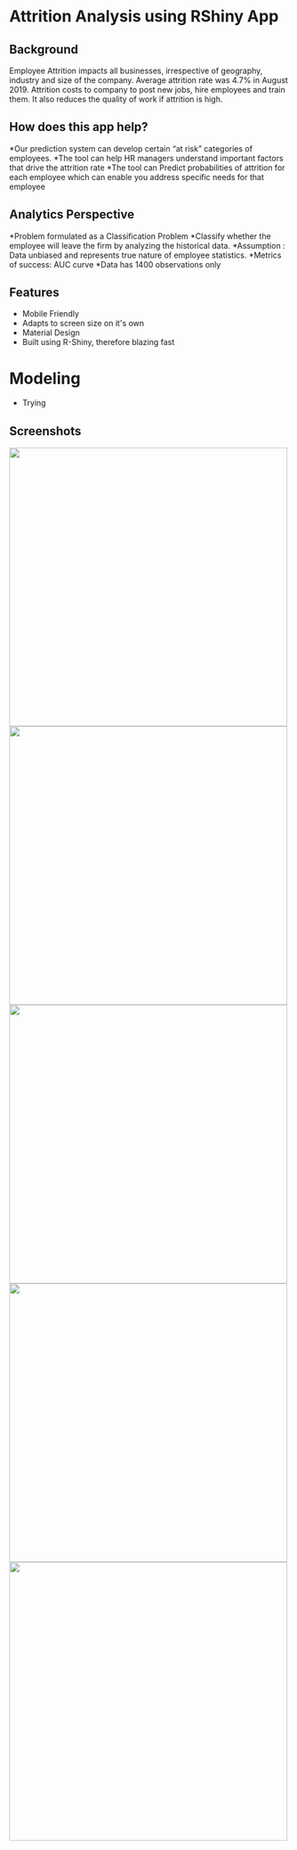 # Attrition Analysis using RShiny App

## Background
Employee Attrition impacts all businesses, irrespective of geography, industry and size of the company. Average attrition rate was 4.7% in August 2019. Attrition costs to company to post new jobs, hire employees and train them. It also reduces the quality of work if attrition is high.

## How does this app help?
*Our prediction system can develop certain “at risk” categories of employees.
*The tool can help HR managers understand important factors that drive the attrition rate
*The tool can Predict probabilities of attrition for each employee which can enable you address specific needs for that employee

## Analytics Perspective

*Problem formulated as a Classification Problem
*Classify whether the employee will leave the firm by analyzing the historical data.
*Assumption : Data unbiased and represents true nature of employee statistics.
*Metrics of success: AUC curve
*Data has 1400 observations only

## Features
* Mobile Friendly 
* Adapts to screen size on it's own
* Material Design
* Built using R-Shiny, therefore blazing fast

# Modeling
* Trying 

## Screenshots
<img src="https://i.imgur.com/loGvOSu.png" width="500">
<img src="https://i.imgur.com/tB5Cefk.png" width="500">
<img src="https://i.imgur.com/yk73PXL.png" width="500">
<img src="https://i.imgur.com/gSGcbyG.png" width="500">
<img src="https://i.imgur.com/lpymR3B.png" width="500">

